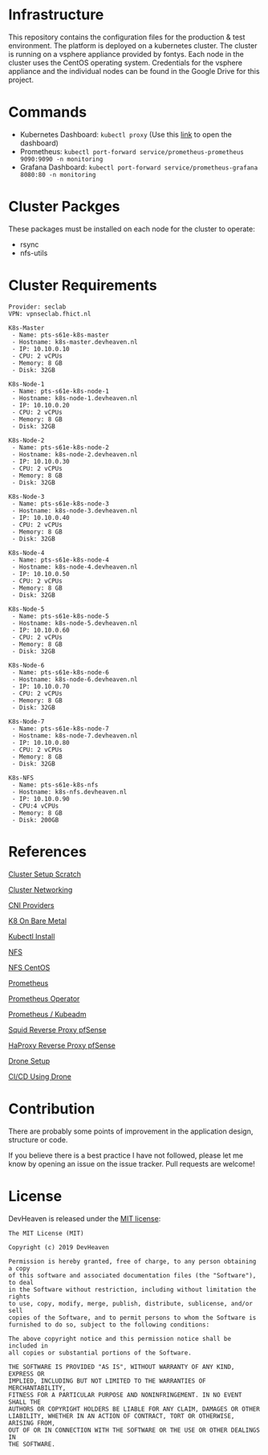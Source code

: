 # Infrastructure
This repository contains the configuration files for the production &amp; test environment. The platform is deployed on a kubernetes cluster. The cluster is running on a vsphere appliance provided by fontys. Each node in the cluster uses the CentOS operating system. Credentials for the vsphere appliance and the individual nodes can be found in the Google Drive for this project.

# Commands
* Kubernetes Dashboard: `kubectl proxy` (Use this [link](http://localhost:8001/api/v1/namespaces/kube-system/services/https:kubernetes-dashboard:https/proxy) to open the dashboard)
* Prometheus: `kubectl port-forward service/prometheus-prometheus 9090:9090 -n monitoring`
* Grafana Dashboard: `kubectl port-forward service/prometheus-grafana 8080:80 -n monitoring`

# Cluster Packges
These packages must be installed on each node for the cluster to operate:
* rsync
* nfs-utils

# Cluster Requirements
```
Provider: seclab
VPN: vpnseclab.fhict.nl

K8s-Master
 - Name: pts-s61e-k8s-master
 - Hostname: k8s-master.devheaven.nl
 - IP: 10.10.0.10
 - CPU: 2 vCPUs
 - Memory: 8 GB
 - Disk: 32GB

K8s-Node-1
 - Name: pts-s61e-k8s-node-1
 - Hostname: k8s-node-1.devheaven.nl
 - IP: 10.10.0.20
 - CPU: 2 vCPUs
 - Memory: 8 GB
 - Disk: 32GB
 
K8s-Node-2
 - Name: pts-s61e-k8s-node-2
 - Hostname: k8s-node-2.devheaven.nl
 - IP: 10.10.0.30
 - CPU: 2 vCPUs
 - Memory: 8 GB
 - Disk: 32GB

K8s-Node-3
 - Name: pts-s61e-k8s-node-3
 - Hostname: k8s-node-3.devheaven.nl
 - IP: 10.10.0.40
 - CPU: 2 vCPUs
 - Memory: 8 GB
 - Disk: 32GB

K8s-Node-4
 - Name: pts-s61e-k8s-node-4
 - Hostname: k8s-node-4.devheaven.nl
 - IP: 10.10.0.50
 - CPU: 2 vCPUs
 - Memory: 8 GB
 - Disk: 32GB

K8s-Node-5
 - Name: pts-s61e-k8s-node-5
 - Hostname: k8s-node-5.devheaven.nl
 - IP: 10.10.0.60
 - CPU: 2 vCPUs
 - Memory: 8 GB
 - Disk: 32GB

K8s-Node-6
 - Name: pts-s61e-k8s-node-6
 - Hostname: k8s-node-6.devheaven.nl
 - IP: 10.10.0.70
 - CPU: 2 vCPUs
 - Memory: 8 GB
 - Disk: 32GB

K8s-Node-7
 - Name: pts-s61e-k8s-node-7
 - Hostname: k8s-node-7.devheaven.nl
 - IP: 10.10.0.80
 - CPU: 2 vCPUs
 - Memory: 8 GB
 - Disk: 32GB

K8s-NFS
 - Name: pts-s61e-k8s-nfs
 - Hostname: k8s-nfs.devheaven.nl
 - IP: 10.10.0.90
 - CPU:4 vCPUs
 - Memory: 8 GB
 - Disk: 200GB
```

# References

[Cluster Setup Scratch](https://kubernetes.io/docs/setup/scratch/)

[Cluster Networking](https://kubernetes.io/docs/concepts/cluster-administration/networking/)

[CNI Providers](https://chrislovecnm.com/kubernetes/cni/choosing-a-cni-provider/)

[K8 On Bare Metal](https://joshrendek.com/2018/04/kubernetes-on-bare-metal/)

[Kubectl Install](https://kubernetes.io/docs/tasks/tools/install-kubectl/)

[NFS](http://teknoarticles.blogspot.com/2018/10/setup-nfs-client-provisioner-in.html)

[NFS CentOS](https://unix.stackexchange.com/questions/243756/nfs-servers-and-firewalld)

[Prometheus](https://itnext.io/kubernetes-monitoring-with-prometheus-in-15-minutes-8e54d1de2e13)

[Prometheus Operator](https://www.novatec-gmbh.de/en/blog/scale-your-spring-boot-application-in-kubernetes/)

[Prometheus / Kubeadm](https://github.com/coreos/prometheus-operator/blob/master/contrib/kube-prometheus/docs/kube-prometheus-on-kubeadm.md)

[Squid Reverse Proxy pfSense](https://travellingtechguy.eu/reverse-proxy-with-pfsense-and-squid/)

[HaProxy Reverse Proxy pfSense](https://sysadms.de/2018/10/pfsense-haproxy-als-reverse-proxy/)

[Drone Setup](https://medium.com/honestbee-tw-engineer/setup-kubernetes-cluster-and-deploy-drone-on-aws-part-ii-c7b4a5e3f184)

[CI/CD Using Drone](https://medium.com/leboncoin-engineering-blog/ci-cd-with-drone-kubernetes-and-helm-part-1-a80df7098c61)

# Contribution
There are probably some points of improvement in the application design, structure or code.

If you believe there is a best practice I have not followed, please let me know by opening an issue on the issue tracker. Pull requests are welcome!

# License
DevHeaven is released under the [MIT license](http://opensource.org/licenses/MIT):

```
The MIT License (MIT)

Copyright (c) 2019 DevHeaven

Permission is hereby granted, free of charge, to any person obtaining a copy
of this software and associated documentation files (the "Software"), to deal
in the Software without restriction, including without limitation the rights
to use, copy, modify, merge, publish, distribute, sublicense, and/or sell
copies of the Software, and to permit persons to whom the Software is
furnished to do so, subject to the following conditions:

The above copyright notice and this permission notice shall be included in
all copies or substantial portions of the Software.

THE SOFTWARE IS PROVIDED "AS IS", WITHOUT WARRANTY OF ANY KIND, EXPRESS OR
IMPLIED, INCLUDING BUT NOT LIMITED TO THE WARRANTIES OF MERCHANTABILITY,
FITNESS FOR A PARTICULAR PURPOSE AND NONINFRINGEMENT. IN NO EVENT SHALL THE
AUTHORS OR COPYRIGHT HOLDERS BE LIABLE FOR ANY CLAIM, DAMAGES OR OTHER
LIABILITY, WHETHER IN AN ACTION OF CONTRACT, TORT OR OTHERWISE, ARISING FROM,
OUT OF OR IN CONNECTION WITH THE SOFTWARE OR THE USE OR OTHER DEALINGS IN
THE SOFTWARE.
```
